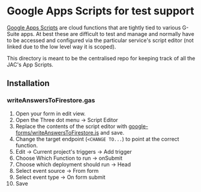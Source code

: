 # Google Apps Scripts for test support

[Google Apps Scripts](https://developers.google.com/apps-script/) are cloud functions that are tightly tied to various G-Suite
apps. At best these are difficult to test and manage and normally have to be accessed and configured via the particular service's
script editor (not linked due to the low level way it is scoped). 

This directory is meant to be the centralised repo for keeping track of all the JAC's App Scripts.

## Installation

### writeAnswersToFirestore.gas

1. Open your form in edit view.
1. Open the Three dot menu -> Script Editor
1. Replace the contents of the script editor with
   [google-forms/writeAnswersToFirestore.js](google-forms/writeAnswersToFirestore.js) and save.
1. Change the target endpoint (`<CHANGE TO...`) to point at the correct function.
1. Edit -> Current project's triggers -> Add trigger
1. Choose Which Function to run -> onSubmit
1. Choose which deployment should run -> Head
1. Select event source -> From form
1. Select event type -> On form submit
1. Save
